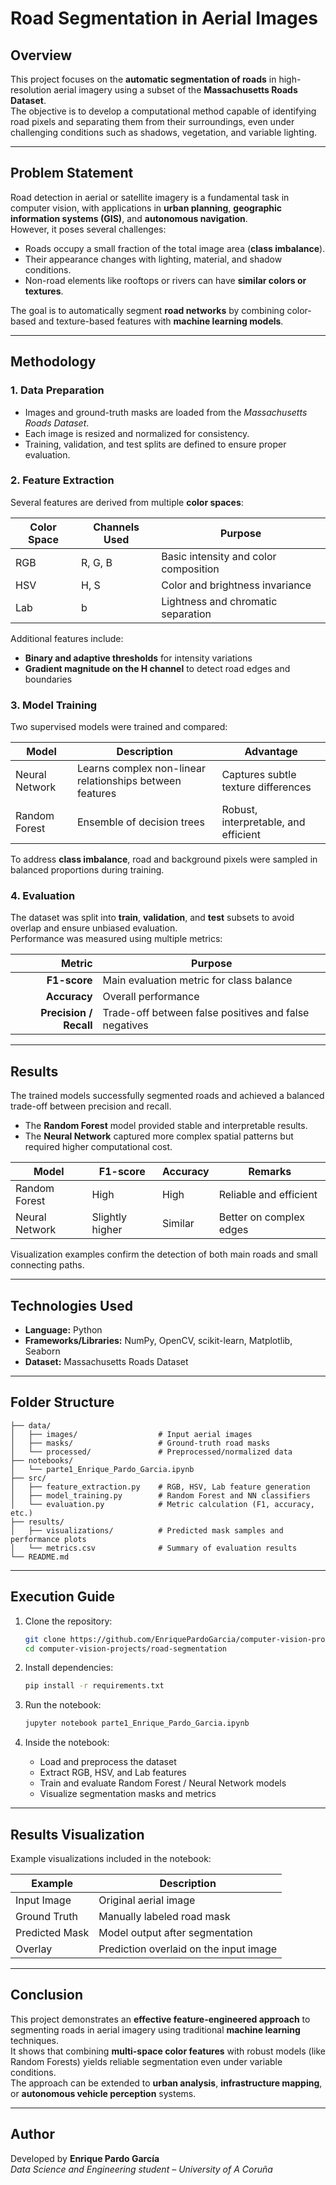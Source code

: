 # Road Segmentation in Aerial Images

## Overview
This project focuses on the **automatic segmentation of roads** in high-resolution aerial imagery using a subset of the **Massachusetts Roads Dataset**.  
The objective is to develop a computational method capable of identifying road pixels and separating them from their surroundings, even under challenging conditions such as shadows, vegetation, and variable lighting.

---

## Problem Statement
Road detection in aerial or satellite imagery is a fundamental task in computer vision, with applications in **urban planning**, **geographic information systems (GIS)**, and **autonomous navigation**.  
However, it poses several challenges:

- Roads occupy a small fraction of the total image area (**class imbalance**).  
- Their appearance changes with lighting, material, and shadow conditions.  
- Non-road elements like rooftops or rivers can have **similar colors or textures**.

The goal is to automatically segment **road networks** by combining color-based and texture-based features with **machine learning models**.

---

## Methodology

### 1. Data Preparation
- Images and ground-truth masks are loaded from the *Massachusetts Roads Dataset*.  
- Each image is resized and normalized for consistency.  
- Training, validation, and test splits are defined to ensure proper evaluation.

### 2. Feature Extraction
Several features are derived from multiple **color spaces**:

| Color Space | Channels Used | Purpose |
|--------------|----------------|----------|
| RGB | R, G, B | Basic intensity and color composition |
| HSV | H, S | Color and brightness invariance |
| Lab | b | Lightness and chromatic separation |

Additional features include:
- **Binary and adaptive thresholds** for intensity variations  
- **Gradient magnitude on the H channel** to detect road edges and boundaries

### 3. Model Training
Two supervised models were trained and compared:

| Model | Description | Advantage |
|--------|--------------|------------|
| Neural Network | Learns complex non-linear relationships between features | Captures subtle texture differences |
| Random Forest | Ensemble of decision trees | Robust, interpretable, and efficient |

To address **class imbalance**, road and background pixels were sampled in balanced proportions during training.

### 4. Evaluation
The dataset was split into **train**, **validation**, and **test** subsets to avoid overlap and ensure unbiased evaluation.  
Performance was measured using multiple metrics:

| Metric | Purpose |
|--------:|----------|
| **F1-score** | Main evaluation metric for class balance |
| **Accuracy** | Overall performance |
| **Precision / Recall** | Trade-off between false positives and false negatives |

---

## Results
The trained models successfully segmented roads and achieved a balanced trade-off between precision and recall.  
- The **Random Forest** model provided stable and interpretable results.  
- The **Neural Network** captured more complex spatial patterns but required higher computational cost.

| Model | F1-score | Accuracy | Remarks |
|--------|-----------|-----------|----------|
| Random Forest | High | High | Reliable and efficient |
| Neural Network | Slightly higher | Similar | Better on complex edges |

Visualization examples confirm the detection of both main roads and small connecting paths.

---

## Technologies Used
- **Language:** Python  
- **Frameworks/Libraries:** NumPy, OpenCV, scikit-learn, Matplotlib, Seaborn  
- **Dataset:** Massachusetts Roads Dataset

---

## Folder Structure
```
├── data/
│   ├── images/                  # Input aerial images
│   ├── masks/                   # Ground-truth road masks
│   └── processed/               # Preprocessed/normalized data
├── notebooks/
│   └── parte1_Enrique_Pardo_Garcia.ipynb
├── src/
│   ├── feature_extraction.py    # RGB, HSV, Lab feature generation
│   ├── model_training.py        # Random Forest and NN classifiers
│   └── evaluation.py            # Metric calculation (F1, accuracy, etc.)
├── results/
│   ├── visualizations/          # Predicted mask samples and performance plots
│   └── metrics.csv              # Summary of evaluation results
└── README.md
```

---

## Execution Guide
1. Clone the repository:
   ```bash
   git clone https://github.com/EnriquePardoGarcia/computer-vision-projects.git
   cd computer-vision-projects/road-segmentation
   ```

2. Install dependencies:
   ```bash
   pip install -r requirements.txt
   ```

3. Run the notebook:
   ```bash
   jupyter notebook parte1_Enrique_Pardo_Garcia.ipynb
   ```

4. Inside the notebook:
   - Load and preprocess the dataset  
   - Extract RGB, HSV, and Lab features  
   - Train and evaluate Random Forest / Neural Network models  
   - Visualize segmentation masks and metrics

---

## Results Visualization
Example visualizations included in the notebook:

| Example | Description |
|----------|--------------|
| Input Image | Original aerial image |
| Ground Truth | Manually labeled road mask |
| Predicted Mask | Model output after segmentation |
| Overlay | Prediction overlaid on the input image |

---

## Conclusion
This project demonstrates an **effective feature-engineered approach** to segmenting roads in aerial imagery using traditional **machine learning** techniques.  
It shows that combining **multi-space color features** with robust models (like Random Forests) yields reliable segmentation even under variable conditions.  
The approach can be extended to **urban analysis**, **infrastructure mapping**, or **autonomous vehicle perception** systems.

---

## Author
Developed by **Enrique Pardo García**  
*Data Science and Engineering student – University of A Coruña*
